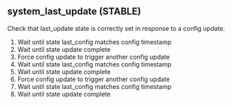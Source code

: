 
## system_last_update (STABLE)

Check that last_update state is correctly set in response to a config update.

1. Wait until state last_config matches config timestamp
1. Wait until state update complete
1. Force config update to trigger another config update
1. Wait until state last_config matches config timestamp
1. Wait until state update complete
1. Force config update to trigger another config update
1. Wait until state last_config matches config timestamp
1. Wait until state update complete
